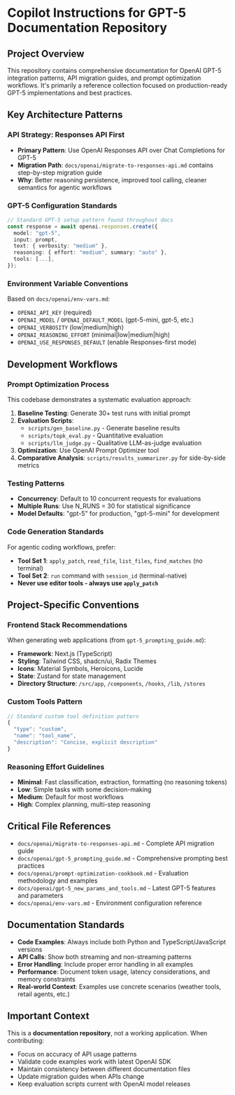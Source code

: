 # Copilot Instructions for GPT-5 Documentation Repository

## Project Overview

This repository contains comprehensive documentation for OpenAI GPT-5 integration patterns, API migration guides, and prompt optimization workflows. It's primarily a reference collection focused on production-ready GPT-5 implementations and best practices.

## Key Architecture Patterns

### API Strategy: Responses API First
- **Primary Pattern**: Use OpenAI Responses API over Chat Completions for GPT-5
- **Migration Path**: `docs/openai/migrate-to-responses-api.md` contains step-by-step migration guide
- **Why**: Better reasoning persistence, improved tool calling, cleaner semantics for agentic workflows

### GPT-5 Configuration Standards
```typescript
// Standard GPT-5 setup pattern found throughout docs
const response = await openai.responses.create({
  model: "gpt-5",
  input: prompt,
  text: { verbosity: "medium" },
  reasoning: { effort: "medium", summary: "auto" },
  tools: [...],
});
```

### Environment Variable Conventions
Based on `docs/openai/env-vars.md`:
- `OPENAI_API_KEY` (required)
- `OPENAI_MODEL` / `OPENAI_DEFAULT_MODEL` (gpt-5-mini, gpt-5, etc.)
- `OPENAI_VERBOSITY` (low|medium|high)
- `OPENAI_REASONING_EFFORT` (minimal|low|medium|high)
- `OPENAI_USE_RESPONSES_DEFAULT` (enable Responses-first mode)

## Development Workflows

### Prompt Optimization Process
This codebase demonstrates a systematic evaluation approach:

1. **Baseline Testing**: Generate 30+ test runs with initial prompt
2. **Evaluation Scripts**: 
   - `scripts/gen_baseline.py` - Generate baseline results
   - `scripts/topk_eval.py` - Quantitative evaluation
   - `scripts/llm_judge.py` - Qualitative LLM-as-judge evaluation
3. **Optimization**: Use OpenAI Prompt Optimizer tool
4. **Comparative Analysis**: `scripts/results_summarizer.py` for side-by-side metrics

### Testing Patterns
- **Concurrency**: Default to 10 concurrent requests for evaluations
- **Multiple Runs**: Use N_RUNS = 30 for statistical significance
- **Model Defaults**: "gpt-5" for production, "gpt-5-mini" for development

### Code Generation Standards
For agentic coding workflows, prefer:
- **Tool Set 1**: `apply_patch`, `read_file`, `list_files`, `find_matches` (no terminal)
- **Tool Set 2**: `run` command with `session_id` (terminal-native)
- **Never use editor tools - always use `apply_patch`**

## Project-Specific Conventions

### Frontend Stack Recommendations
When generating web applications (from `gpt-5_prompting_guide.md`):
- **Framework**: Next.js (TypeScript)
- **Styling**: Tailwind CSS, shadcn/ui, Radix Themes  
- **Icons**: Material Symbols, Heroicons, Lucide
- **State**: Zustand for state management
- **Directory Structure**: `/src/app`, `/components`, `/hooks`, `/lib`, `/stores`

### Custom Tools Pattern
```javascript
// Standard custom tool definition pattern
{
  "type": "custom", 
  "name": "tool_name",
  "description": "Concise, explicit description"
}
```

### Reasoning Effort Guidelines
- **Minimal**: Fast classification, extraction, formatting (no reasoning tokens)
- **Low**: Simple tasks with some decision-making
- **Medium**: Default for most workflows  
- **High**: Complex planning, multi-step reasoning

## Critical File References

- `docs/openai/migrate-to-responses-api.md` - Complete API migration guide
- `docs/openai/gpt-5_prompting_guide.md` - Comprehensive prompting best practices
- `docs/openai/prompt-optimization-cookbook.md` - Evaluation methodology and examples
- `docs/openai/gpt-5_new_params_and_tools.md` - Latest GPT-5 features and parameters
- `docs/openai/env-vars.md` - Environment configuration reference

## Documentation Standards

- **Code Examples**: Always include both Python and TypeScript/JavaScript versions
- **API Calls**: Show both streaming and non-streaming patterns
- **Error Handling**: Include proper error handling in all examples
- **Performance**: Document token usage, latency considerations, and memory constraints
- **Real-world Context**: Examples use concrete scenarios (weather tools, retail agents, etc.)

## Important Context

This is a **documentation repository**, not a working application. When contributing:
- Focus on accuracy of API usage patterns
- Validate code examples work with latest OpenAI SDK
- Maintain consistency between different documentation files
- Update migration guides when APIs change
- Keep evaluation scripts current with OpenAI model releases